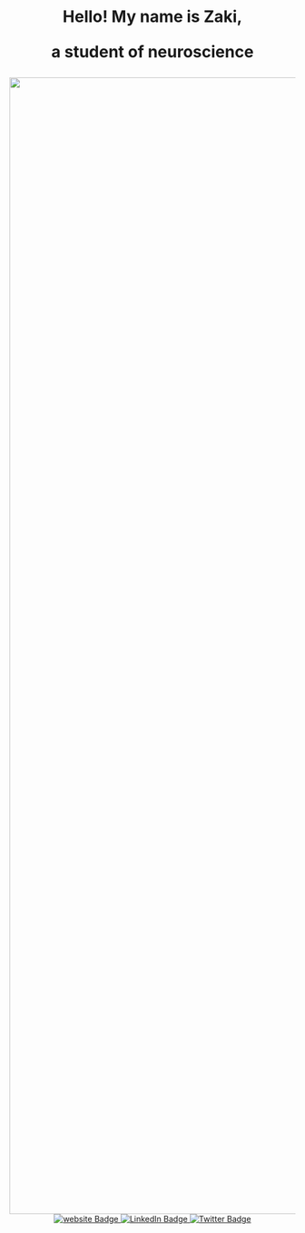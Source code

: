 
<h1 align="center"> 
Hello! My name is Zaki, 

a student of neuroscience 
</h1>

<div id="header" align="center">
  <img src="https://www.zklsmr.com/assets/img/New%20Project.jpg" width="2000">
</div> 

<div id="badges" align="center">

  <a href=https://www.zklsmr.com/>
    <img src="https://img.shields.io/badge/website-red?style=for-the-badge&logo=About.me&logoColor=white" alt="website Badge" aligen="center"/>
  </a>
  
  <a href=https://www.linkedin.com/in/zakialasmar>
    <img src="https://img.shields.io/badge/LinkedIn-purple?style=for-the-badge&logo=linkedin&logoColor=white" alt="LinkedIn Badge" aligen="center"/>
  </a>

  <a href=https://www.twitter.com/zklsmr>
    <img src="https://img.shields.io/badge/Twitter-blue?style=for-the-badge&logo=twitter&logoColor=white" alt="Twitter Badge"/>
  </a>
  
<!-- </div>
&nbsp;&nbsp;&nbsp;&nbsp;
&nbsp;&nbsp;&nbsp;&nbsp;
&nbsp;&nbsp;&nbsp;&nbsp;
<div> -->


<!--
</div>

[![Languages](https://github-readme-stats.vercel.app/api/top-langs/?username=zklsmr&hide=html,css&langs_count=3&hide_progress=true)](https://github.com/anuraghazra/github-readme-stats)

![GitHub stats](https://github-readme-stats.vercel.app/api?username=zklsmr&count_private=true)
--!>

